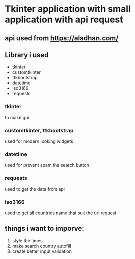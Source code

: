 # Tkinter application with small application with api request
## api used from https://aladhan.com/

## Library i used
* tkinter
* customtkinter
* ttkbootstrap
* datetime
* iso3166
* requests

### tkinter
to make gui

### customtkinter, ttkbootstrap
used for modern looking widgets

### datetime
used for prevent spam the search button

### requests
used to get the data from api

### iso3166
used to get all countries name that suit the url request

## things i want to imporve:
1. style the times
2. make search country autofill
3. create better input validation
